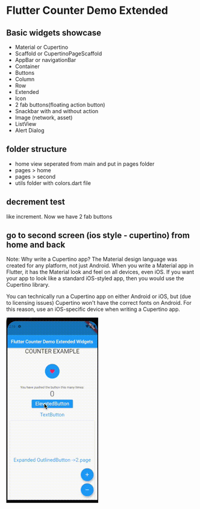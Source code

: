 # Flutter Counter Demo Extended

## Basic widgets showcase
* Material or Cupertino 
* Scaffold or CupertinoPageScaffold
* AppBar or navigationBar
* Container
* Buttons
* Column
* Row
* Extended
* Icon
* 2 fab buttons(floating action button)
* Snackbar with and without action
* Image (network, asset)
* ListView
* Alert Dialog

## folder structure
* home view seperated from main and put in pages folder 
* pages > home
* pages > second 
* utils folder with colors.dart file

## decrement test
like increment.  Now we have 2 fab buttons

## go to second screen (ios style - cupertino) from home and back
Note: Why write a Cupertino app? The Material design language was created for any platform, not just Android. When you write a Material app in Flutter, it has the Material look and feel on all devices, even iOS. If you want your app to look like a standard iOS-styled app, then you would use the Cupertino library.

You can technically run a Cupertino app on either Android or iOS, but (due to licensing issues) Cupertino won't have the correct fonts on Android. For this reason, use an iOS-specific device when writing a Cupertino app.

![picture alt](https://github.com/balabanferhat/flutter_counter_extended/raw/main/counter_demo_extended.gif)





